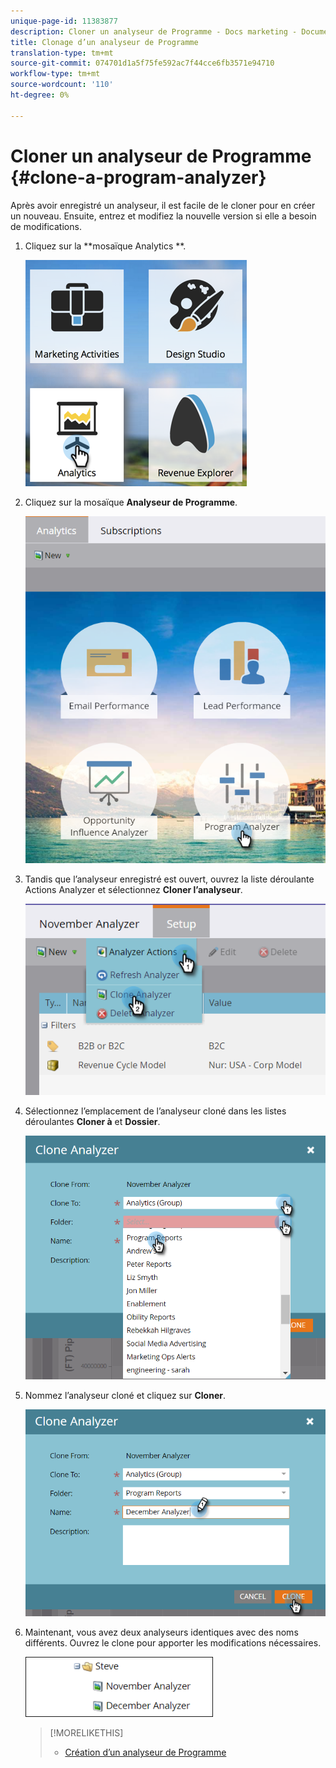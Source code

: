 ```yaml
---
unique-page-id: 11383877
description: Cloner un analyseur de Programme - Docs marketing - Documentation du produit
title: Clonage d’un analyseur de Programme
translation-type: tm+mt
source-git-commit: 074701d1a5f75fe592ac7f44cce6fb3571e94710
workflow-type: tm+mt
source-wordcount: '110'
ht-degree: 0%

---
```



# Cloner un analyseur de Programme {#clone-a-program-analyzer}

Après avoir enregistré un analyseur, il est facile de le cloner pour en créer un nouveau. Ensuite, entrez et modifiez la nouvelle version si elle a besoin de modifications.

1. Cliquez sur la **mosaïque Analytics **.

   ![](assets/2017-05-01-08-20-37.png)

1. Cliquez sur la mosaïque **Analyseur de Programme**.

   ![](assets/program-analyzer-icon-hand.png)

1. Tandis que l’analyseur enregistré est ouvert, ouvrez la liste déroulante Actions Analyzer et sélectionnez **Cloner l’analyseur**.

   ![](assets/image2016-10-31-16-3a12-3a6.png)

1. Sélectionnez l’emplacement de l’analyseur cloné dans les listes déroulantes **Cloner à** et **Dossier**.

   ![](assets/image2016-10-31-16-3a13-3a42.png)

1. Nommez l’analyseur cloné et cliquez sur **Cloner**.

   ![](assets/image2016-10-31-16-3a15-3a15.png)

1. Maintenant, vous avez deux analyseurs identiques avec des noms différents. Ouvrez le clone pour apporter les modifications nécessaires.

   ![](assets/image2016-10-31-16-3a17-3a11.png)

   >[!MORELIKETHIS]
   >
   >
   >    
   >    
   >    * [Création d’un analyseur de Programme](create-a-program-analyzer.md)


